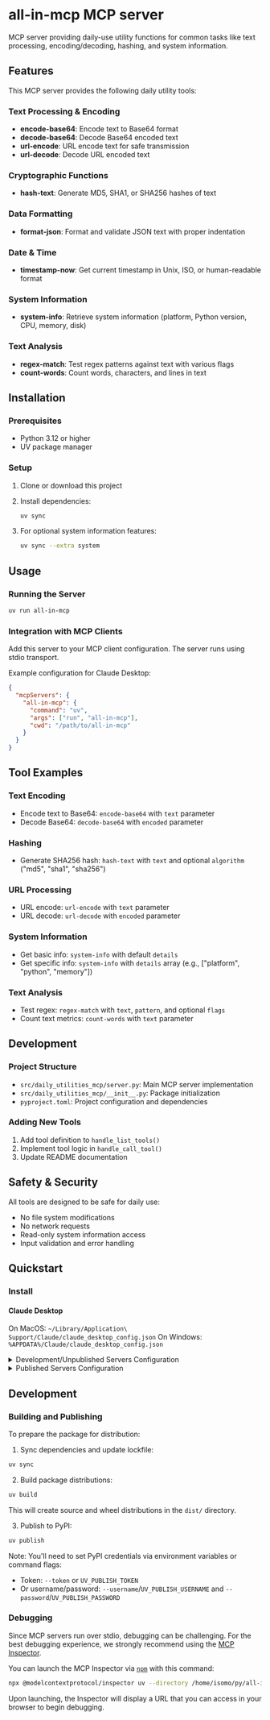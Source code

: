 # all-in-mcp MCP server

MCP server providing daily-use utility functions for common tasks like text processing, encoding/decoding, hashing, and system information.

## Features

This MCP server provides the following daily utility tools:

### Text Processing & Encoding

- **encode-base64**: Encode text to Base64 format
- **decode-base64**: Decode Base64 encoded text
- **url-encode**: URL encode text for safe transmission
- **url-decode**: Decode URL encoded text

### Cryptographic Functions

- **hash-text**: Generate MD5, SHA1, or SHA256 hashes of text

### Data Formatting

- **format-json**: Format and validate JSON text with proper indentation

### Date & Time

- **timestamp-now**: Get current timestamp in Unix, ISO, or human-readable format

### System Information

- **system-info**: Retrieve system information (platform, Python version, CPU, memory, disk)

### Text Analysis

- **regex-match**: Test regex patterns against text with various flags
- **count-words**: Count words, characters, and lines in text

## Installation

### Prerequisites

- Python 3.12 or higher
- UV package manager

### Setup

1. Clone or download this project
2. Install dependencies:

   ```bash
   uv sync
   ```

3. For optional system information features:
   ```bash
   uv sync --extra system
   ```

## Usage

### Running the Server

```bash
uv run all-in-mcp
```

### Integration with MCP Clients

Add this server to your MCP client configuration. The server runs using stdio transport.

Example configuration for Claude Desktop:

```json
{
  "mcpServers": {
    "all-in-mcp": {
      "command": "uv",
      "args": ["run", "all-in-mcp"],
      "cwd": "/path/to/all-in-mcp"
    }
  }
}
```

## Tool Examples

### Text Encoding

- Encode text to Base64: `encode-base64` with `text` parameter
- Decode Base64: `decode-base64` with `encoded` parameter

### Hashing

- Generate SHA256 hash: `hash-text` with `text` and optional `algorithm` ("md5", "sha1", "sha256")

### URL Processing

- URL encode: `url-encode` with `text` parameter
- URL decode: `url-decode` with `encoded` parameter

### System Information

- Get basic info: `system-info` with default `details`
- Get specific info: `system-info` with `details` array (e.g., ["platform", "python", "memory"])

### Text Analysis

- Test regex: `regex-match` with `text`, `pattern`, and optional `flags`
- Count text metrics: `count-words` with `text` parameter

## Development

### Project Structure

- `src/daily_utilities_mcp/server.py`: Main MCP server implementation
- `src/daily_utilities_mcp/__init__.py`: Package initialization
- `pyproject.toml`: Project configuration and dependencies

### Adding New Tools

1. Add tool definition to `handle_list_tools()`
2. Implement tool logic in `handle_call_tool()`
3. Update README documentation

## Safety & Security

All tools are designed to be safe for daily use:

- No file system modifications
- No network requests
- Read-only system information access
- Input validation and error handling

## Quickstart

### Install

#### Claude Desktop

On MacOS: `~/Library/Application\ Support/Claude/claude_desktop_config.json`
On Windows: `%APPDATA%/Claude/claude_desktop_config.json`

<details>
  <summary>Development/Unpublished Servers Configuration</summary>
  ```
  "mcpServers": {
    "all-in-mcp": {
      "command": "uv",
      "args": [
        "--directory",
        "/home/isomo/py/all-in-mcp",
        "run",
        "all-in-mcp"
      ]
    }
  }
  ```
</details>

<details>
  <summary>Published Servers Configuration</summary>
  ```
  "mcpServers": {
    "all-in-mcp": {
      "command": "uvx",
      "args": [
        "all-in-mcp"
      ]
    }
  }
  ```
</details>

## Development

### Building and Publishing

To prepare the package for distribution:

1. Sync dependencies and update lockfile:

```bash
uv sync
```

2. Build package distributions:

```bash
uv build
```

This will create source and wheel distributions in the `dist/` directory.

3. Publish to PyPI:

```bash
uv publish
```

Note: You'll need to set PyPI credentials via environment variables or command flags:

- Token: `--token` or `UV_PUBLISH_TOKEN`
- Or username/password: `--username`/`UV_PUBLISH_USERNAME` and `--password`/`UV_PUBLISH_PASSWORD`

### Debugging

Since MCP servers run over stdio, debugging can be challenging. For the best debugging
experience, we strongly recommend using the [MCP Inspector](https://github.com/modelcontextprotocol/inspector).

You can launch the MCP Inspector via [`npm`](https://docs.npmjs.com/downloading-and-installing-node-js-and-npm) with this command:

```bash
npx @modelcontextprotocol/inspector uv --directory /home/isomo/py/all-in-mcp run all-in-mcp
```

Upon launching, the Inspector will display a URL that you can access in your browser to begin debugging.
